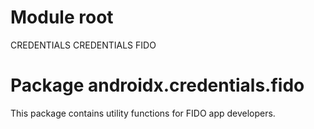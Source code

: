 # Module root

CREDENTIALS CREDENTIALS FIDO

# Package androidx.credentials.fido

This package contains utility functions for FIDO app developers.